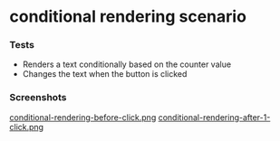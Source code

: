 # conditional rendering scenario

### Tests

- Renders a text conditionally based on the counter value
- Changes the text when the button is clicked

### Screenshots

[conditional-rendering-before-click.png](./screenshots/conditional-rendering-before-click.png)
[conditional-rendering-after-1-click.png](./screenshots/conditional-rendering-after-1-click.png)

